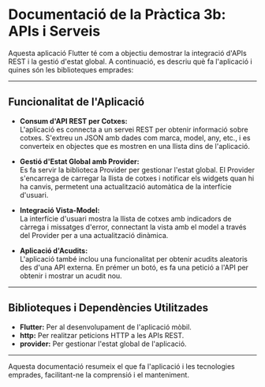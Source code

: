 # Documentació de la Pràctica 3b: APIs i Serveis

Aquesta aplicació Flutter té com a objectiu demostrar la integració d'APIs REST i la gestió d'estat global. A continuació, es descriu què fa l'aplicació i quines són les biblioteques emprades:

---

## Funcionalitat de l'Aplicació

- **Consum d'API REST per Cotxes:**  
  L'aplicació es connecta a un servei REST per obtenir informació sobre cotxes. S'extreu un JSON amb dades com marca, model, any, etc., i es converteix en objectes que es mostren en una llista dins de l'aplicació.

- **Gestió d'Estat Global amb Provider:**  
  Es fa servir la biblioteca Provider per gestionar l'estat global. El Provider s'encarrega de carregar la llista de cotxes i notificar els widgets quan hi ha canvis, permetent una actualització automàtica de la interfície d'usuari.

- **Integració Vista-Model:**  
  La interfície d'usuari mostra la llista de cotxes amb indicadors de càrrega i missatges d'error, connectant la vista amb el model a través del Provider per a una actualització dinàmica.

- **Aplicació d'Acudits:**  
  L'aplicació també inclou una funcionalitat per obtenir acudits aleatoris des d'una API externa. En prémer un botó, es fa una petició a l'API per obtenir i mostrar un acudit nou.

---

## Biblioteques i Dependències Utilitzades

- **Flutter:** Per al desenvolupament de l'aplicació mòbil.
- **http:** Per realitzar peticions HTTP a les APIs REST.
- **provider:** Per gestionar l'estat global de l'aplicació.

---

Aquesta documentació resumeix el que fa l'aplicació i les tecnologies emprades, facilitant-ne la comprensió i el manteniment.
